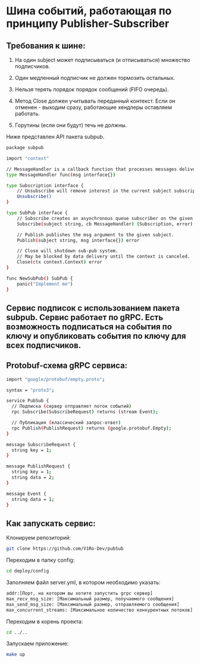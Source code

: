 
# Шина событий, работающая по принципу Publisher-Subscriber

## Требования к шине:

1. На один subject может подписываться (и отписываться) множество подписчиков.

2. Один медленный подписчик не должен тормозить остальных.

3. Нельзя терять порядок порядок сообщений (FIFO очередь).

4. Метод Close должен учитывать переданный контекст. Если он отменен - выходим сразу, работающие хендлеры оставляем работать.

5. Горутины (если они будут) течь не должны.

Ниже представлен API пакета subpub.

```sh
package subpub

import "context"

// MessageHandler is a callback function that processes messages delivered to subscribers.
type MessageHandler func(msg interface{})

type Subscription interface {
	// Unsubscribe will remove interest in the current subject subscription is for.
	Unsubscribe()
}

type SubPub interface {
	// Subscribe creates an asynchronous queue subscriber on the given subject.
	Subscribe(subject string, cb MessageHandler) (Subscription, error)

	// Publish publishes the msg argument to the given subject.
	Publish(subject string, msg interface{}) error

	// Close will shutdown sub-pub system.
	// May be blocked by data delivery until the context is canceled.
	Close(ctx context.Context) error
}

func NewSubPub() SubPub {
    panic("Implement me")
}
```

## Сервис подписок с использованием пакета subpub. Сервис работает по gRPC. Есть возможность подписаться на события по ключу и опубликовать события по ключу для всех подписчиков. 
## Protobuf-схема gRPC сервиса: 
```sh
import "google/protobuf/empty.proto";

syntax = "proto3";

service PubSub {
  // Подписка (сервер отправляет поток событий)
  rpc Subscribe(SubscribeRequest) returns (stream Event);

  // Публикация (классический запрос-ответ)
  rpc Publish(PublishRequest) returns (google.protobuf.Empty);
}

message SubscribeRequest {
  string key = 1;
}

message PublishRequest {
  string key = 1;
  string data = 2;
}

message Event {
  string data = 1;
}
```

## Как запускать сервис:

Клонируем репозиторий:
```sh
git clone https://github.com/V1Ro-Dev/pubSub
```

Переходим в папку config:
```sh
cd deploy/config
```

Заполняем файл server.yml, в котором необходимо указать:
```sh
addr:[Порт, на котором вы хотите запустить grpc сервер]
max_recv_msg_size: [Максимальный размер, получаемого сообщения]
max_send_msg_size: [Максимальный размер, отправляемого сообщения]
max_concurrent_streams: [Максимальное количество конкурентных потоков]
```

Переходим в корень проекта:
```sh
cd ../..
```

Запускаем приложение:
```sh
make up
```







